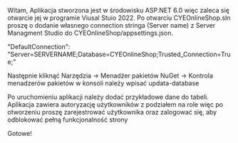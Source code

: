 Witam, Aplikacja stworzona jest w środowisku ASP.NET 6.0 więc zaleca się otwarcie jej w programie Viusal Stuio 2022. Po otwarciu CYEOnlineShop.sln proszę o dodanie własnego connection stringa (Server name) z Server Managment Studio do CYEOnlineShop/appsettings.json.

"DefaultConnection": "Server=SERVERNAME;Database=CYEOnlineShop;Trusted_Connection=True;"

Następnie kliknąć Narzędzia -> Menadżer pakietów NuGet -> Kontrola menadzerów pakietów w konsoli należy wpisać updata-database

Po uruchomieniu aplikacji należy dodać przykładowe dane do tabeli. Aplikacja zawiera autoryzację użytkowników z podziałem na role więc po otworzeniu proszę zarejestrować użytkownika oraz zalogować się, aby odblokować pełną funkcjonalność strony 

Gotowe!
